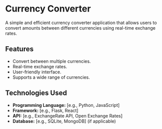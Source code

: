 # Currency Converter

A simple and efficient currency converter application that allows users to convert amounts between different currencies using real-time exchange rates.

## Features
- Convert between multiple currencies.
- Real-time exchange rates.
- User-friendly interface.
- Supports a wide range of currencies.

## Technologies Used
- **Programming Language:** [e.g., Python, JavaScript]
- **Framework:** [e.g., Flask, React]
- **API:** [e.g., ExchangeRate API, Open Exchange Rates]
- **Database:** [e.g., SQLite, MongoDB] (if applicable)

